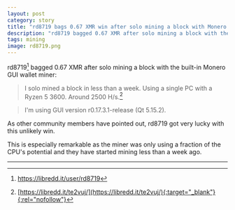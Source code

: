 ```yaml
---
layout: post
category: story
title: "rd8719 bags 0.67 XMR win after solo mining a block with Monero GUI"
description: "rd8719 bagged 0.67 XMR after solo mining a block with the built-in Monero GUI wallet miner."
tags: mining
image: rd8719.png
---
```


rd8719[^1] bagged 0.67 XMR after solo mining a block with the built-in Monero GUI wallet miner:

> I solo mined a block in less than a week. Using a single PC with a Ryzen 5 3600. Around 2500 H/s.[^2]

> I'm using GUI version r0.17.3.1-release (Qt 5.15.2).

As other community members have pointed out, rd8719 got very lucky with this unlikely win. 

This is especially remarkable as the miner was only using a fraction of the CPU's potential and they have started mining less than a week ago.

---

[^1]: https://libredd.it/user/rd8719
[^2]: [https://libredd.it/te2vuj/](https://libredd.it/te2vuj/){:target="_blank"}{:rel="nofollow"}

